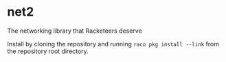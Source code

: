 # net2
The networking library that Racketeers deserve

Install by cloning the repository and running `raco pkg install --link` from the repository root directory.
